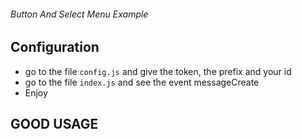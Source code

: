 ###### Button And Select Menu Example

## Configuration
- go to the file `config.js` and give the token, the prefix and your id
- go to the file `index.js` and see the event messageCreate
- Enjoy

## GOOD USAGE